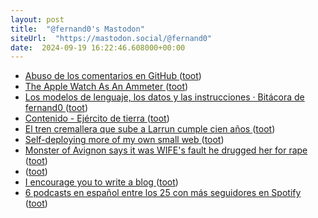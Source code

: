 ```yaml
---
layout: post
title:  "@fernand0's Mastodon"
siteUrl:  "https://mastodon.social/@fernand0"
date:  2024-09-19 16:22:46.608000+00:00
---
```

*  [Abuso de los comentarios en GitHub ](http://fernand0.github.io//comentarios-github-abuso) ([toot](https://mastodon.social/@fernand0/113165137777126186))
*  [The Apple Watch As An Ammeter ](https://hackaday.com/2024/09/10/the-apple-watch-as-an-ammeter) ([toot](https://mastodon.social/@fernand0/113165082217790699))
*  [Los modelos de lenguaje, los datos y las instrucciones · Bitácora de fernand0 ](http://blog.elmundoesimperfecto.com/2024/09/19/datos-control-seguridad-llms) ([toot](https://mastodon.social/@fernand0/113165002687133752))
*  [Contenido - Ejército de tierra ](https://ejercito.defensa.gob.es/unidades/Zaragoza/agm/Catedra/2024/XXXI_CID.htm) ([toot](https://mastodon.social/@fernand0/113164863325651687))
*  [El tren cremallera que sube a Larrun cumple cien años ](https://www.noticiasdealava.eus/viajes/2024/09/07/tren-cremallera-sube-larrun-centenario-100-8662702.htm) ([toot](https://mastodon.social/@fernand0/113164753025153997))
*  [Self-deploying more of my own small web ](https://tzovar.as/self-deploying-services) ([toot](https://mastodon.social/@fernand0/113163911460889057))
*  [Monster of Avignon says it was WIFE's fault he drugged her for rape ](https://www.dailymail.co.uk/news/article-13829147/Monster-Avignon-says-life-ruined-rape-trial-admits-drugging-wife-perverted-strangers-abuse-unconscious-body-astonishingly-claims-happy-court-hears.htm) ([toot](https://mastodon.social/@fernand0/113163730320434478))
*  [ ](https://taquiones.net/social/victor) ([toot](https://mastodon.social/@fernand0/113163648265558933))
*  [I encourage you to write a blog ](https://ounapuu.ee/posts/2024/09/06/blog) ([toot](https://mastodon.social/@fernand0/113163431255569780))
*  [6 podcasts en español entre los 25 con más seguidores en Spotify ](https://joseantoniogelado.com/2024/09/02/6-podcasts-en-espanol-entre-los-25-con-mas-seguidores-en-spotify) ([toot](https://mastodon.social/@fernand0/113163331199055283))
